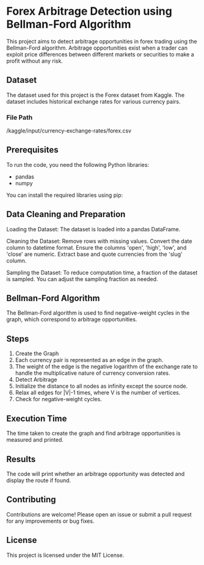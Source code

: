 # Forex Arbitrage Detection using Bellman-Ford Algorithm

This project aims to detect arbitrage opportunities in forex trading using the Bellman-Ford algorithm. Arbitrage opportunities exist when a trader can exploit price differences between different markets or securities to make a profit without any risk.

## Dataset

The dataset used for this project is the Forex dataset from Kaggle. The dataset includes historical exchange rates for various currency pairs.

### File Path

/kaggle/input/currency-exchange-rates/forex.csv

## Prerequisites

To run the code, you need the following Python libraries:

- pandas
- numpy

You can install the required libraries using pip:

## Data Cleaning and Preparation
Loading the Dataset:
The dataset is loaded into a pandas DataFrame.

Cleaning the Dataset:
Remove rows with missing values.
Convert the date column to datetime format.
Ensure the columns 'open', 'high', 'low', and 'close' are numeric.
Extract base and quote currencies from the 'slug' column.

Sampling the Dataset:
To reduce computation time, a fraction of the dataset is sampled. You can adjust the sampling fraction as needed.

## Bellman-Ford Algorithm
The Bellman-Ford algorithm is used to find negative-weight cycles in the graph, which correspond to arbitrage opportunities.

## Steps
1) Create the Graph
2) Each currency pair is represented as an edge in the graph.
3) The weight of the edge is the negative logarithm of the exchange rate to handle the multiplicative nature of currency conversion rates.
4) Detect Arbitrage
5) Initialize the distance to all nodes as infinity except the source node.
6) Relax all edges for |V|-1 times, where V is the number of vertices.
7) Check for negative-weight cycles.
   
## Execution Time
The time taken to create the graph and find arbitrage opportunities is measured and printed.

## Results
The code will print whether an arbitrage opportunity was detected and display the route if found.

## Contributing
Contributions are welcome! Please open an issue or submit a pull request for any improvements or bug fixes.

## License
This project is licensed under the MIT License.
